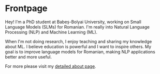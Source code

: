 # Frontpage
Hey! I'm a PhD student at Babeș-Bolyai University, working on Small Language Models (SLMs) for Romanian. I'm really into Natural Language Processing (NLP) and Machine Learning (ML).

When I'm not doing research, I enjoy teaching and sharing my knowledge about ML. I believe education is powerful and I want to inspire others. My goal is to improve language models for Romanian, making NLP applications better and more useful.

For more please visit my [detailed about page](/about).
